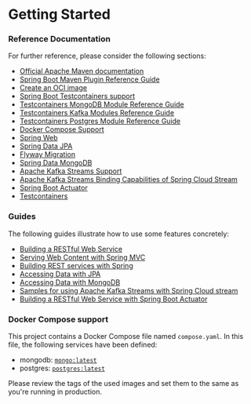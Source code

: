 # Getting Started

### Reference Documentation
For further reference, please consider the following sections:

* [Official Apache Maven documentation](https://maven.apache.org/guides/index.html)
* [Spring Boot Maven Plugin Reference Guide](https://docs.spring.io/spring-boot/docs/3.2.0-SNAPSHOT/maven-plugin/reference/html/)
* [Create an OCI image](https://docs.spring.io/spring-boot/docs/3.2.0-SNAPSHOT/maven-plugin/reference/html/#build-image)
* [Spring Boot Testcontainers support](https://docs.spring.io/spring-boot/docs/3.2.0-SNAPSHOT/reference/html/features.html#features.testing.testcontainers)
* [Testcontainers MongoDB Module Reference Guide](https://www.testcontainers.org/modules/databases/mongodb/)
* [Testcontainers Kafka Modules Reference Guide](https://www.testcontainers.org/modules/kafka/)
* [Testcontainers Postgres Module Reference Guide](https://www.testcontainers.org/modules/databases/postgres/)
* [Docker Compose Support](https://docs.spring.io/spring-boot/docs/3.2.0-SNAPSHOT/reference/htmlsingle/#features.docker-compose)
* [Spring Web](https://docs.spring.io/spring-boot/docs/3.2.0-SNAPSHOT/reference/htmlsingle/#web)
* [Spring Data JPA](https://docs.spring.io/spring-boot/docs/3.2.0-SNAPSHOT/reference/htmlsingle/#data.sql.jpa-and-spring-data)
* [Flyway Migration](https://docs.spring.io/spring-boot/docs/3.2.0-SNAPSHOT/reference/htmlsingle/#howto.data-initialization.migration-tool.flyway)
* [Spring Data MongoDB](https://docs.spring.io/spring-boot/docs/3.2.0-SNAPSHOT/reference/htmlsingle/#data.nosql.mongodb)
* [Apache Kafka Streams Support](https://docs.spring.io/spring-kafka/docs/current/reference/html/#streams-kafka-streams)
* [Apache Kafka Streams Binding Capabilities of Spring Cloud Stream](https://docs.spring.io/spring-cloud-stream/docs/current/reference/htmlsingle/#_kafka_streams_binding_capabilities_of_spring_cloud_stream)
* [Spring Boot Actuator](https://docs.spring.io/spring-boot/docs/3.2.0-SNAPSHOT/reference/htmlsingle/#actuator)
* [Testcontainers](https://www.testcontainers.org/)

### Guides
The following guides illustrate how to use some features concretely:

* [Building a RESTful Web Service](https://spring.io/guides/gs/rest-service/)
* [Serving Web Content with Spring MVC](https://spring.io/guides/gs/serving-web-content/)
* [Building REST services with Spring](https://spring.io/guides/tutorials/rest/)
* [Accessing Data with JPA](https://spring.io/guides/gs/accessing-data-jpa/)
* [Accessing Data with MongoDB](https://spring.io/guides/gs/accessing-data-mongodb/)
* [Samples for using Apache Kafka Streams with Spring Cloud stream](https://github.com/spring-cloud/spring-cloud-stream-samples/tree/master/kafka-streams-samples)
* [Building a RESTful Web Service with Spring Boot Actuator](https://spring.io/guides/gs/actuator-service/)

### Docker Compose support
This project contains a Docker Compose file named `compose.yaml`.
In this file, the following services have been defined:

* mongodb: [`mongo:latest`](https://hub.docker.com/_/mongo)
* postgres: [`postgres:latest`](https://hub.docker.com/_/postgres)

Please review the tags of the used images and set them to the same as you're running in production.

